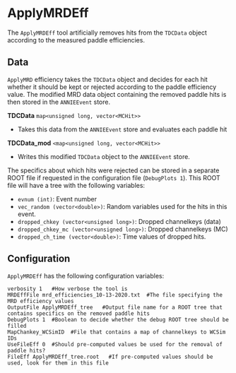 # ApplyMRDEff

The `ApplyMRDEff` tool artificially removes hits from the `TDCData` object according to the measured paddle efficiencies. 

## Data

`ApplyMRD` efficiency takes the `TDCData` object and decides for each hit whether it should be kept or rejected according to the paddle efficiency value. The modified MRD data object containing the removed paddle hits is then stored in the `ANNIEEvent` store. 

**TDCData** `map<unsigned long, vector<MCHit>>`
* Takes this data from the `ANNIEEvent` store and evaluates each paddle hit

**TDCData_mod** `<map<unsigned long, vector<MCHit>>`
* Writes this modified `TDCData` object to the `ANNIEEvent` store. 

The specifics about which hits were rejected can be stored in a separate ROOT file if requested in the configuration file (`DebugPlots 1`). This ROOT file will have a tree with the following variables:
* `evnum (int)`: Event number
* `vec_random (vector<double>)`: Random variables used for the hits in this event.
* `dropped_chkey (vector<unsigned long>)`: Dropped channelkeys (data)
* `dropped_chkey_mc (vector<unsigned long>)`: Dropped channelkeys (MC)
* `dropped_ch_time (vector<double>)`: Time values of dropped hits.


## Configuration

`ApplyMRDEff` has the following configuration variables:

```
verbosity 1   #How verbose the tool is
MRDEffFile mrd_efficiencies_10-13-2020.txt  #The file specifying the MRD efficiency values
OutputFile ApplyMRDEff_tree   #Output file name for a ROOT tree that contains specifics on the removed paddle hits
DebugPlots 1  #Boolean to decide whether the debug ROOT tree should be filled
MapChankey_WCSimID  #File that contains a map of channelkeys to WCSim IDs
UseFileEff 0  #Should pre-computed values be used for the removal of paddle hits?
FileEff ApplyMRDEff_tree.root   #If pre-computed values should be used, look for them in this file
```
